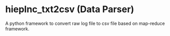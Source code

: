 # hieplnc_txt2csv (Data Parser)

A python framework to convert raw log file to csv file based on map-reduce framework.